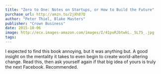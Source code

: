 ```yaml
---
title: "Zero to One: Notes on Startups, or How to Build the Future"
purchase_url: http://amzn.to/2jXh87Q
author: "Peter Thiel, Blake Masters"
publisher: "Crown Business"
date: 2015-10-06
image: http://ecx.images-amazon.com/images/I/41puRJbtwkL._SL75_.jpg
tags:
---
```


I expected to find this book annoying, but it was anything but. A good insight on the mentality it takes to even begin to create world-altering change. Read this, then ask yourself again if that big idea of yours is truly the next Facebook. Recommended.
